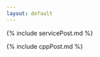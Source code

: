 ```yaml
---
layout: default
---
```



{% include servicePost.md %}


{% include cppPost.md %}


<!--    {{site.pages["R&D Service"]}} -->


